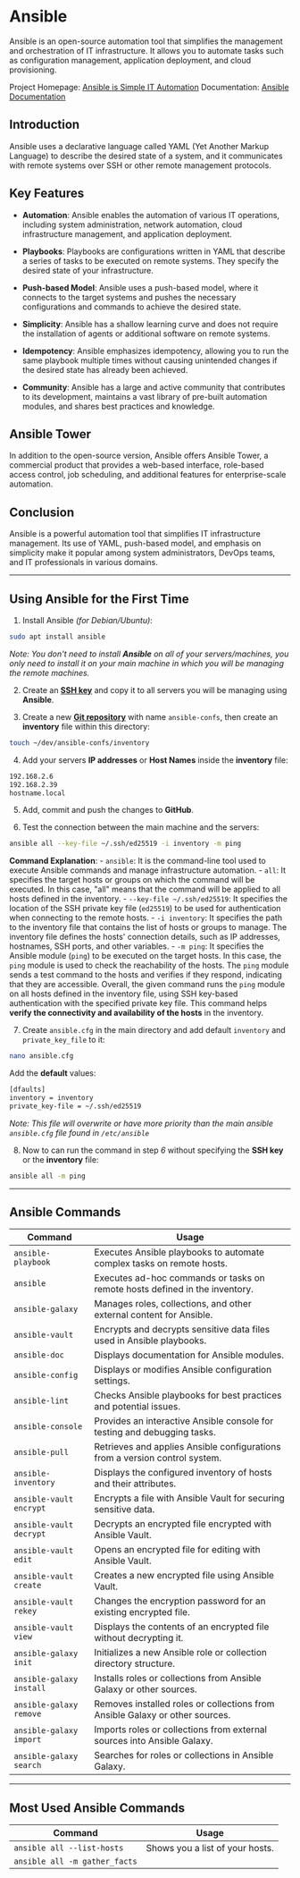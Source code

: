 # Ansible

Ansible is an open-source automation tool that simplifies the management and orchestration of IT infrastructure. It allows you to automate tasks such as configuration management, application deployment, and cloud provisioning.

Project Homepage: [Ansible is Simple IT Automation](https://www.ansible.com/)
Documentation: [Ansible Documentation](https://docs.ansible.com/)

## Introduction

Ansible uses a declarative language called YAML (Yet Another Markup Language) to describe the desired state of a system, and it communicates with remote systems over SSH or other remote management protocols.

## Key Features

- **Automation**: Ansible enables the automation of various IT operations, including system administration, network automation, cloud infrastructure management, and application deployment.
    
- **Playbooks**: Playbooks are configurations written in YAML that describe a series of tasks to be executed on remote systems. They specify the desired state of your infrastructure.
    
- **Push-based Model**: Ansible uses a push-based model, where it connects to the target systems and pushes the necessary configurations and commands to achieve the desired state.
    
- **Simplicity**: Ansible has a shallow learning curve and does not require the installation of agents or additional software on remote systems.
    
- **Idempotency**: Ansible emphasizes idempotency, allowing you to run the same playbook multiple times without causing unintended changes if the desired state has already been achieved.
    
- **Community**: Ansible has a large and active community that contributes to its development, maintains a vast library of pre-built automation modules, and shares best practices and knowledge.
    

## Ansible Tower

In addition to the open-source version, Ansible offers Ansible Tower, a commercial product that provides a web-based interface, role-based access control, job scheduling, and additional features for enterprise-scale automation.

## Conclusion

Ansible is a powerful automation tool that simplifies IT infrastructure management. Its use of YAML, push-based model, and emphasis on simplicity make it popular among system administrators, DevOps teams, and IT professionals in various domains.

---
## Using Ansible for the First Time

1. Install Ansible *(for Debian/Ubuntu)*:
```bash
sudo apt install ansible
```
*Note: You don't need to install **Ansible** on all of your servers/machines, you only need to install it on your main machine in which you will be managing the remote machines.*

2. Create an [**SSH key**](OpenSSH.md) and copy it to all servers you will be managing using **Ansible**.

3. Create a new [**Git repository**](/Tools/Git%20&%20Github) with name `ansible-confs`, then create an **inventory** file within this directory:
```bash
touch ~/dev/ansible-confs/inventory
```

4. Add your servers **IP addresses** or **Host Names** inside the **inventory** file:
```bash
192.168.2.6
192.168.2.39
hostname.local
```

5. Add, commit and push the changes to **GitHub**.

6. Test the connection between the main machine and the servers:
```bash
ansible all --key-file ~/.ssh/ed25519 -i inventory -m ping
```
**Command Explanation**:
	- `ansible`: It is the command-line tool used to execute Ansible commands and manage infrastructure automation.
	- `all`: It specifies the target hosts or groups on which the command will be executed. In this case, "all" means that the command will be applied to all hosts defined in the inventory.
	- `--key-file ~/.ssh/ed25519`: It specifies the location of the SSH private key file (`ed25519`) to be used for authentication when connecting to the remote hosts.
	- `-i inventory`: It specifies the path to the inventory file that contains the list of hosts or groups to manage. The inventory file defines the hosts' connection details, such as IP addresses, hostnames, SSH ports, and other variables.
	- `-m ping`: It specifies the Ansible module (`ping`) to be executed on the target hosts. In this case, the `ping` module is used to check the reachability of the hosts. The `ping` module sends a test command to the hosts and verifies if they respond, indicating that they are accessible.
Overall, the given command runs the `ping` module on all hosts defined in the inventory file, using SSH key-based authentication with the specified private key file. This command helps **verify the connectivity and availability of the hosts** in the inventory.

7. Create `ansible.cfg` in the main directory and add default `inventory` and `private_key_file` to it:
```bash
nano ansible.cfg
```
Add the **default** values:
```bash
[dfaults]
inventory = inventory
private_key-file = ~/.ssh/ed25519
```
*Note: This file will overwrite or have more priority than the main ansible `ansible.cfg` file found in `/etc/ansible`*

8. Now to can run the command in step *6* without specifying the **SSH key** or the **inventory** file:
```bash
ansible all -m ping
```

---
## Ansible Commands

|Command|Usage|
|---|---|
|`ansible-playbook`|Executes Ansible playbooks to automate complex tasks on remote hosts.|
|`ansible`|Executes ad-hoc commands or tasks on remote hosts defined in the inventory.|
|`ansible-galaxy`|Manages roles, collections, and other external content for Ansible.|
|`ansible-vault`|Encrypts and decrypts sensitive data files used in Ansible playbooks.|
|`ansible-doc`|Displays documentation for Ansible modules.|
|`ansible-config`|Displays or modifies Ansible configuration settings.|
|`ansible-lint`|Checks Ansible playbooks for best practices and potential issues.|
|`ansible-console`|Provides an interactive Ansible console for testing and debugging tasks.|
|`ansible-pull`|Retrieves and applies Ansible configurations from a version control system.|
|`ansible-inventory`|Displays the configured inventory of hosts and their attributes.|
|`ansible-vault encrypt`|Encrypts a file with Ansible Vault for securing sensitive data.|
|`ansible-vault decrypt`|Decrypts an encrypted file encrypted with Ansible Vault.|
|`ansible-vault edit`|Opens an encrypted file for editing with Ansible Vault.|
|`ansible-vault create`|Creates a new encrypted file using Ansible Vault.|
|`ansible-vault rekey`|Changes the encryption password for an existing encrypted file.|
|`ansible-vault view`|Displays the contents of an encrypted file without decrypting it.|
|`ansible-galaxy init`|Initializes a new Ansible role or collection directory structure.|
|`ansible-galaxy install`|Installs roles or collections from Ansible Galaxy or other sources.|
|`ansible-galaxy remove`|Removes installed roles or collections from Ansible Galaxy or other sources.|
|`ansible-galaxy import`|Imports roles or collections from external sources into Ansible Galaxy.|
|`ansible-galaxy search`|Searches for roles or collections in Ansible Galaxy.|

---
## Most Used Ansible Commands

| Command                    | Usage                           |
| -------------------------- | ------------------------------- |
| `ansible all --list-hosts` | Shows you a list of your hosts. |
| `ansible all -m gather_facts`                           |                                 |
